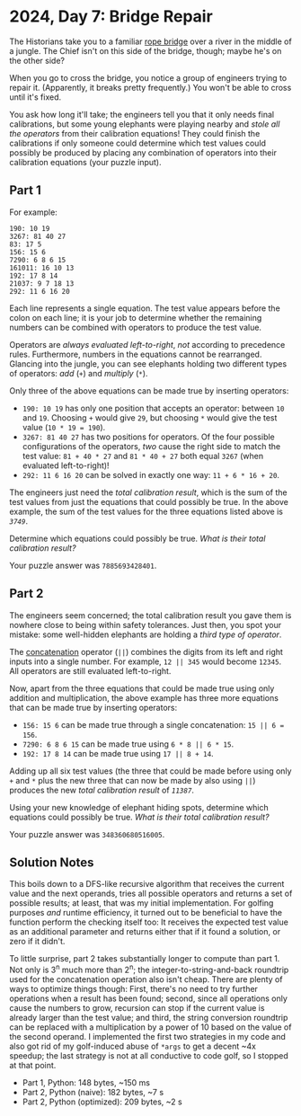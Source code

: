 # 2024, Day 7: Bridge Repair

The Historians take you to a familiar [rope bridge](../../2022/09) over a river in the middle of a jungle. The Chief isn't on this side of the bridge, though; maybe he's on the other side?

When you go to cross the bridge, you notice a group of engineers trying to repair it. (Apparently, it breaks pretty frequently.) You won't be able to cross until it's fixed.

You ask how long it'll take; the engineers tell you that it only needs final calibrations, but some young elephants were playing nearby and _stole all the operators_ from their calibration equations! They could finish the calibrations if only someone could determine which test values could possibly be produced by placing any combination of operators into their calibration equations (your puzzle input).

## Part 1

For example:

    190: 10 19
    3267: 81 40 27
    83: 17 5
    156: 15 6
    7290: 6 8 6 15
    161011: 16 10 13
    192: 17 8 14
    21037: 9 7 18 13
    292: 11 6 16 20

Each line represents a single equation. The test value appears before the colon on each line; it is your job to determine whether the remaining numbers can be combined with operators to produce the test value.

Operators are _always evaluated left-to-right_, _not_ according to precedence rules. Furthermore, numbers in the equations cannot be rearranged. Glancing into the jungle, you can see elephants holding two different types of operators: _add_ (`+`) and _multiply_ (`*`).

Only three of the above equations can be made true by inserting operators:

*   `190: 10 19` has only one position that accepts an operator: between `10` and `19`. Choosing `+` would give `29`, but choosing `*` would give the test value (`10 * 19 = 190`).
*   `3267: 81 40 27` has two positions for operators. Of the four possible configurations of the operators, _two_ cause the right side to match the test value: `81 + 40 * 27` and `81 * 40 + 27` both equal `3267` (when evaluated left-to-right)!
*   `292: 11 6 16 20` can be solved in exactly one way: `11 + 6 * 16 + 20`.

The engineers just need the _total calibration result_, which is the sum of the test values from just the equations that could possibly be true. In the above example, the sum of the test values for the three equations listed above is _`3749`_.

Determine which equations could possibly be true. _What is their total calibration result?_

Your puzzle answer was `7885693428401`.

## Part 2

The engineers seem concerned; the total calibration result you gave them is nowhere close to being within safety tolerances. Just then, you spot your mistake: some well-hidden elephants are holding a _third type of operator_.

The [concatenation](https://en.wikipedia.org/wiki/Concatenation) operator (`||`) combines the digits from its left and right inputs into a single number. For example, `12 || 345` would become `12345`. All operators are still evaluated left-to-right.

Now, apart from the three equations that could be made true using only addition and multiplication, the above example has three more equations that can be made true by inserting operators:

*   `156: 15 6` can be made true through a single concatenation: `15 || 6 = 156`.
*   `7290: 6 8 6 15` can be made true using `6 * 8 || 6 * 15`.
*   `192: 17 8 14` can be made true using `17 || 8 + 14`.

Adding up all six test values (the three that could be made before using only `+` and `*` plus the new three that can now be made by also using `||`) produces the new _total calibration result_ of _`11387`_.

Using your new knowledge of elephant hiding spots, determine which equations could possibly be true. _What is their total calibration result?_

Your puzzle answer was `348360680516005`.

## Solution Notes

This boils down to a DFS-like recursive algorithm that receives the current value and the next operands, tries all possible operators and returns a set of possible results; at least, that was my initial implementation. For golfing purposes _and_ runtime efficiency, it turned out to be beneficial to have the function perform the checking itself too: It receives the expected test value as an additional parameter and returns either that if it found a solution, or zero if it didn't.

To little surprise, part 2 takes substantially longer to compute than part 1. Not only is 3<sup>n</sup> much more than 2<sup>n</sup>; the integer-to-string-and-back roundtrip used for the concatenation operation also isn't cheap. There are plenty of ways to optimize things though: First, there's no need to try further operations when a result has been found; second, since all operations only cause the numbers to grow, recursion can stop if the current value is already larger than the test value; and third, the string conversion roundtrip can be replaced with a multiplication by a power of 10 based on the value of the second operand. I implemented the first two strategies in my code and also got rid of my golf-induced abuse of `*args` to get a decent ~4x speedup; the last strategy is not at all conductive to code golf, so I stopped at that point.

* Part 1, Python: 148 bytes, ~150 ms
* Part 2, Python (naive): 182 bytes, ~7 s
* Part 2, Python (optimized): 209 bytes, ~2 s
